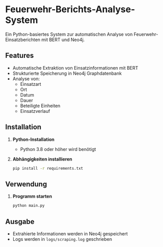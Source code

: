 # Feuerwehr-Berichts-Analyse-System

Ein Python-basiertes System zur automatischen Analyse von Feuerwehr-Einsatzberichten mit BERT und Neo4j.

## Features

- Automatische Extraktion von Einsatzinformationen mit BERT
- Strukturierte Speicherung in Neo4j Graphdatenbank
- Analyse von:
  - Einsatzart
  - Ort
  - Datum
  - Dauer
  - Beteiligte Einheiten
  - Einsatzverlauf

## Installation

1. **Python-Installation**
   - Python 3.8 oder höher wird benötigt

2. **Abhängigkeiten installieren**
   ```bash
   pip install -r requirements.txt
   ```

## Verwendung

1. **Programm starten**
   ```bash
   python main.py
   ```

## Ausgabe

- Extrahierte Informationen werden in Neo4j gespeichert
- Logs werden in `logs/scraping.log` geschrieben